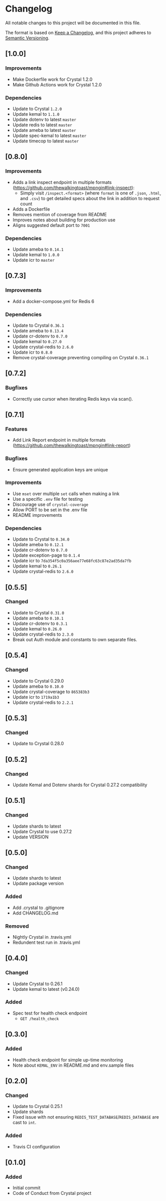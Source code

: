 # Changelog
All notable changes to this project will be documented in this file.

The format is based on [Keep a Changelog](https://keepachangelog.com/en/1.0.0/),
and this project adheres to [Semantic Versioning](https://semver.org/spec/v2.0.0.html).

## [1.0.0]
### Improvements
- Make Dockerfile work for Crystal 1.2.0
- Make Github Actions work for Crystal 1.2.0

### Dependencies
- Update to Crystal `1.2.0`
- Update kemal to `1.1.0`
- Update dotenv to latest `master`
- Update redis to latest `master`
- Update ameba to latest `master`
- Update spec-kemal to latest `master`
- Update timecop to latest `master`

## [0.8.0]
### Improvements
- Adds a link inspect endpoint in multiple formats (https://github.com/thewalkingtoast/mpngin#link-inspect):
    - Simply visit `/inspect.<format>` (where `format` is one of `.json`, `.html`, and `.csv`) to get detailed specs about the link in addition to request count
- Adds a Dockerfile
- Removes mention of coverage from README
- Improves notes about building for production use
- Aligns suggested default port to `7001`

### Dependencies
- Update ameba to `0.14.1`
- Update kemal to `1.0.0`
- Update icr to `master`

## [0.7.3]
### Improvements
- Add a docker-compose.yml for Redis 6

### Dependencies
- Update to Crystal `0.36.1`
- Update ameba to `0.13.4`
- Update cr-dotenv to `0.7.0`
- Update kemal to `0.27.0`
- Update crystal-redis to `2.6.0`
- Update icr to `0.8.0`
- Remove crystal-coverage preventing compiling on Crystal `0.36.1`

## [0.7.2]
### Bugfixes

- Correctly use cursor when iterating Redis keys via scan().

## [0.7.1]
### Features

- Add Link Report endpoint in multiple formats (https://github.com/thewalkingtoast/mpngin#link-report)

### Bugfixes

- Ensure generated application keys are unique

### Improvements

- Use `mset` over multiple `set` calls when making a link
- Use a specific `.env` file for testing
- Discourage use of `crystal-coverage`
- Allow PORT to be set in the .env file
- README improvements

### Dependencies

- Update to Crystal to `0.34.0`
- Update ameba to `0.12.1`
- Update cr-dotenv to `0.7.0`
- Update exception-page to `0.1.4`
- Update icr to `7da354f5c0a356aee77e68fc63c87e2ad35da7fb`
- Update kemal to `0.26.1`
- Update crystal-redis to `2.6.0`

## [0.5.5]
### Changed
- Update to Crystal `0.31.0`
- Update ameba to `0.10.1`
- Update cr-dotenv to `0.3.1`
- Update kemal to `0.26.0`
- Update crystal-redis to `2.3.0`
- Break out Auth module and constants to own separate files.

## [0.5.4]
### Changed
- Update to Crystal 0.29.0
- Update ameba to `0.10.0`
- Update crystal-coverage to `865383b3`
- Update icr to `1719a1b3`
- Update crystal-redis to `2.2.1`

## [0.5.3]
### Changed
- Update to Crystal 0.28.0

## [0.5.2]
### Changed
- Update Kemal and Dotenv shards for Crystal 0.27.2 compatibility

## [0.5.1]
### Changed
- Update shards to latest
- Update Crystal to use 0.27.2
- Update VERSION

## [0.5.0]
### Changed
- Update shards to latest
- Update package version
### Added
- Add .crystal to .gitignore
- Add CHANGELOG.md
### Removed
- Nightly Crystal in .travis.yml
- Redundent test run in .travis.yml

## [0.4.0]
### Changed
- Update Crystal to 0.26.1
- Update kemal to latest (v0.24.0)
### Added
- Spec test for health check endpoint
    - `GET /health_check`

## [0.3.0]
### Added
- Health check endpoint for simple up-time monitoring
- Note about `KEMAL_ENV` in README.md and env.sample files

## [0.2.0]
### Changed
- Update to Crystal 0.25.1
- Update shards
- Fixed issue with not ensuring `REDIS_TEST_DATABASE`/`REDIS_DATABASE` are cast to `int`.
### Added
- Travis CI configuration

## [0.1.0]
### Added
- Initial commit
- Code of Conduct from Crystal project
